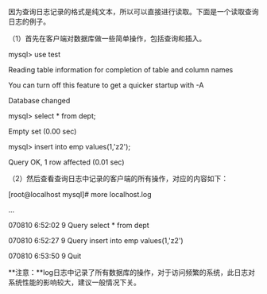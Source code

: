 

因为查询日志记录的格式是纯文本，所以可以直接进行读取。下面是一个读取查询日志的例子。

（1）首先在客户端对数据库做一些简单操作，包括查询和插入。

mysql> use test

Reading table information for completion of table and column names

You can turn off this feature to get a quicker startup with -A

Database changed

mysql> select * from dept;

Empty set (0.00 sec)

mysql> insert into emp values(1,'z2');

Query OK, 1 row affected (0.01 sec)

（2）然后查看查询日志中记录的客户端的所有操作，对应的内容如下：

[root@localhost mysql]# more localhost.log

…

070810 6:52:02 9 Query select * from dept

070810 6:52:27 9 Query insert into emp values(1,'z2')

070810 6:53:50 9 Quit

**注意：**log日志中记录了所有数据库的操作，对于访问频繁的系统，此日志对系统性能的影响较大，建议一般情况下关。



